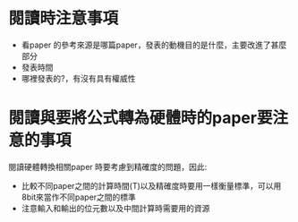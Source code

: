 # 閱讀時注意事項
- 看paper 的參考來源是哪篇paper，發表的動機目的是什麼，主要改進了甚麼部分
- 發表時間
- 哪裡發表的?，有沒有具有權威性

# 閱讀與要將公式轉為硬體時的paper要注意的事項
閱讀硬體轉換相關paper 時要考慮到精確度的問題，因此:
- 比較不同paper之間的計算時間(T)以及精確度時要用一樣衡量標準，可以用8bit來當作不同paper之間的標準
- 注意輸入和輸出的位元數以及中間計算時需要用的資源